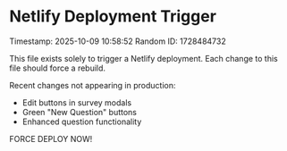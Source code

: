 # Netlify Deployment Trigger

Timestamp: 2025-10-09 10:58:52
Random ID: 1728484732

This file exists solely to trigger a Netlify deployment.
Each change to this file should force a rebuild.

Recent changes not appearing in production:
- Edit buttons in survey modals
- Green "New Question" buttons  
- Enhanced question functionality

FORCE DEPLOY NOW!

